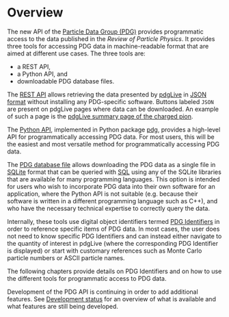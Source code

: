 # Overview

The new API of the [Particle Data Group (PDG)](https://pdg.lbl.gov) provides programmatic access to the
data published in the _Review of Particle Physics_.
It provides three tools for accessing PDG data in machine-readable format that
are aimed at different use cases. The three tools are:

* a REST API,
* a Python API, and
* downloadable PDG database files.

The [REST API](restapi.md) allows retrieving
the data presented by [pdgLive](https://pdglive.lbl.gov)
in [JSON format](https://www.json.org/)
without installing any PDG-specific software.
Buttons labeled `JSON` are present on pdgLive pages where data can be downloaded. An example of
such a page is the
[pdgLive summary page of the charged pion](https://pdglive.lbl.gov/Particle.action?init=0&node=S008&home=MXXX005).

The [Python API](pythonapi.md), implemented in Python package [pdg](https://pypi.org/project/pdg/),
provides a high-level API for programmatically accessing PDG data. 
For most users, this will be the easiest and most versatile method for programmatically accessing PDG data.

The [PDG database file](schema.md) allows downloading the PDG data as a single file
in [SQLite](https://sqlite.org/index.html) format
that can be queried with [SQL](https://en.wikipedia.org/wiki/SQL) using any of the SQLite
libraries that  are available for many programming languages.
This option is intended for users who wish to incorporate PDG data into their own software for
an application, where the Python API is not suitable (e.g. because their software is written in a different
programming language such as C++), and who have the necessary technical expertise to correctly query the data.

Internally, these tools use digital object identifiers termed [PDG Identifiers](pdgidentifiers) in order
to reference specific items of PDG data. In most cases, the user does not need to know specific PDG Identifiers
and can instead either navigate to the quantity of interest in pdgLive (where the corresponding PDG Identifier is displayed)
or start with customary references such as Monte Carlo particle numbers or ASCII particle names.

The following chapters provide details on PDG Identifiers and on how to use the different tools for
programmatic access to PDG data.

Development of the PDG API is continuing in order to add additional features.
See [Development status](status.md) for an overview of what is available and what features are still
being developed.
